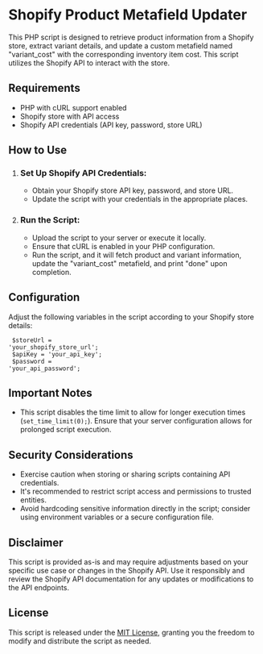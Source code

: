 <h1>Shopify Product Metafield Updater</h1>

   This PHP script is designed to retrieve product information from a Shopify store, extract variant details, and update a custom metafield named "variant_cost" with the corresponding inventory item cost. This script utilizes the Shopify API to interact with the store.
    <h2>Requirements</h2>
    <ul>
        <li>PHP with cURL support enabled</li>
        <li>Shopify store with API access</li>
        <li>Shopify API credentials (API key, password, store URL)</li>
    </ul>
    <h2>How to Use</h2>
    <ol>
        <li>
            <h3>Set Up Shopify API Credentials:</h3>
            <ul>
                <li>Obtain your Shopify store API key, password, and store URL.</li>
                <li>Update the script with your credentials in the appropriate places.</li>
            </ul>
        </li>
        <li>
            <h3>Run the Script:</h3>
            <ul>
                <li>Upload the script to your server or execute it locally.</li>
                <li>Ensure that cURL is enabled in your PHP configuration.</li>
                <li>Run the script, and it will fetch product and variant information, update the "variant_cost" metafield, and print "done" upon completion.</li>
            </ul>
        </li>
    </ol>
    <h2>Configuration</h2>
    <p>Adjust the following variables in the script according to your Shopify store details:</p>
    <code>
        $storeUrl = 'your_shopify_store_url';<br>
        $apiKey = 'your_api_key';<br>
        $password = 'your_api_password';
    </code>
    <h2>Important Notes</h2>
    <ul>
        <li>This script disables the time limit to allow for longer execution times (<code>set_time_limit(0);</code>). Ensure that your server configuration allows for prolonged script execution.</li>
    </ul>
    <h2>Security Considerations</h2>
    <ul>
        <li>Exercise caution when storing or sharing scripts containing API credentials.</li>
        <li>It's recommended to restrict script access and permissions to trusted entities.</li>
        <li>Avoid hardcoding sensitive information directly in the script; consider using environment variables or a secure configuration file.</li>
    </ul>
    <h2>Disclaimer</h2>
    <p>This script is provided as-is and may require adjustments based on your specific use case or changes in the Shopify API. Use it responsibly and review the Shopify API documentation for any updates or modifications to the API endpoints.</p>
    <h2>License</h2>
    <p>This script is released under the <a href="LICENSE">MIT License</a>, granting you the freedom to modify and distribute the script as needed.</p>
